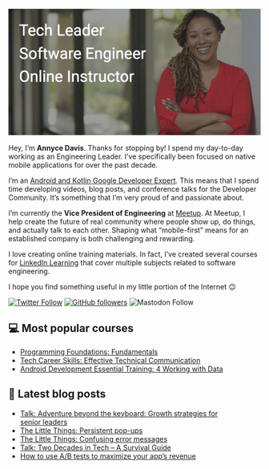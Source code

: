 ![Banner image for adavis GitHub profile](images/banner_image_github_profile_adavis.png)

Hey, I’m **Annyce Davis**. Thanks for stopping by! I spend my day-to-day working as an Engineering Leader. I’ve specifically been focused on native mobile applications for over the past decade.

I’m an [Android and Kotlin Google Developer Expert](https://developers.google.com/community/experts/directory/profile/profile-annyce-davis). This means that I spend time developing videos, blog posts, and conference talks for the Developer Community. It’s something that I’m very proud of and passionate about.

I’m currently the **Vice President of Engineering** at [Meetup](https://www.meetup.com/). At Meetup, I help create the future of real community where people show up, do things, and actually talk to each other. Shaping what “mobile-first” means for an established company is both challenging and rewarding.

I love creating online training materials. In fact, I’ve created several courses for [LinkedIn Learning](https://www.linkedin.com/learning/instructors/annyce-davis?u=0) that cover multiple subjects related to software engineering.

I hope you find something useful in my little portion of the Internet :wink:

[![Twitter Follow](https://img.shields.io/twitter/follow/brwngrldev?color=%23e71f2e&style=for-the-badge&logo=twitter&label=brwngrldev)](https://twitter.com/brwngrldev) [![GitHub followers](https://img.shields.io/github/followers/adavis?color=%23e71f2e&style=for-the-badge&logo=github)](https://github.com/adavis?tab=followers) ![Mastodon Follow](https://img.shields.io/mastodon/follow/109274424811532162?domain=https%3A%2F%2Fandroiddev.social&style=for-the-badge&logo=mastodon&color=%2323e71f2)

## :computer: Most popular courses
- [Programming Foundations: Fundamentals](https://www.linkedin.com/learning/programming-foundations-fundamentals-3)
- [Tech Career Skills: Effective Technical Communication](https://www.linkedin.com/learning/tech-career-skills-effective-technical-communication?u=0)
- [Android Development Essential Training: 4 Working with Data](https://www.linkedin.com/learning/android-development-essential-training-4-working-with-data/developing-data-driven-apps)

## :notebook: Latest blog posts
<!-- BLOG-POST-LIST:START -->
- [Talk: Adventure beyond the keyboard: Growth strategies for senior leaders](https://annycedavis.com/2024/09/talk-growth-strategies-for-senior-leaders.html?utm_source=rss&utm_medium=rss&utm_campaign=talk-growth-strategies-for-senior-leaders)
- [The Little Things: Persistent pop-ups](https://annycedavis.com/2024/07/the-little-things-persistent-pop-ups.html?utm_source=rss&utm_medium=rss&utm_campaign=the-little-things-persistent-pop-ups)
- [The Little Things: Confusing error messages](https://annycedavis.com/2024/06/the-little-things-confusing-error-messages.html?utm_source=rss&utm_medium=rss&utm_campaign=the-little-things-confusing-error-messages)
- [Talk: Two Decades in Tech – A Survival Guide](https://annycedavis.com/2024/06/talk-two-decades-in-tech-a-survival-guide.html?utm_source=rss&utm_medium=rss&utm_campaign=talk-two-decades-in-tech-a-survival-guide)
- [How to use A/B tests to maximize your app’s revenue](https://annycedavis.com/2024/01/how-to-use-a-b-tests-to-maximize-your-apps-revenue.html?utm_source=rss&utm_medium=rss&utm_campaign=how-to-use-a-b-tests-to-maximize-your-apps-revenue)
<!-- BLOG-POST-LIST:END -->
